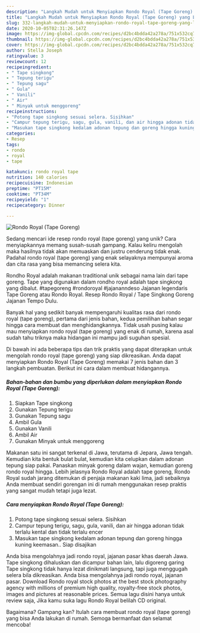 ```yaml
---
description: "Langkah Mudah untuk Menyiapkan Rondo Royal (Tape Goreng) yang Lezat Sekali"
title: "Langkah Mudah untuk Menyiapkan Rondo Royal (Tape Goreng) yang Lezat Sekali"
slug: 332-langkah-mudah-untuk-menyiapkan-rondo-royal-tape-goreng-yang-lezat-sekali
date: 2020-10-05T02:31:26.147Z
image: https://img-global.cpcdn.com/recipes/d2bc4bdda42a278a/751x532cq70/rondo-royal-tape-goreng-foto-resep-utama.jpg
thumbnail: https://img-global.cpcdn.com/recipes/d2bc4bdda42a278a/751x532cq70/rondo-royal-tape-goreng-foto-resep-utama.jpg
cover: https://img-global.cpcdn.com/recipes/d2bc4bdda42a278a/751x532cq70/rondo-royal-tape-goreng-foto-resep-utama.jpg
author: Stella Joseph
ratingvalue: 3
reviewcount: 12
recipeingredient:
- " Tape singkong"
- " Tepung terigu"
- " Tepung sagu"
- " Gula"
- " Vanili"
- " Air"
- " Minyak untuk menggoreng"
recipeinstructions:
- "Potong tape singkong sesuai selera. Sisihkan"
- "Campur tepung terigu, sagu, gula, vanili, dan air hingga adonan tidak terlalu kental dan tidak terlalu encer"
- "Masukan tape singkong kedalam adonan tepung dan goreng hingga kuning keemasan.. Siap disajikan"
categories:
- Resep
tags:
- rondo
- royal
- tape

katakunci: rondo royal tape 
nutrition: 140 calories
recipecuisine: Indonesian
preptime: "PT15M"
cooktime: "PT34M"
recipeyield: "1"
recipecategory: Dinner

---
```



![Rondo Royal (Tape Goreng)](https://img-global.cpcdn.com/recipes/d2bc4bdda42a278a/751x532cq70/rondo-royal-tape-goreng-foto-resep-utama.jpg)

Sedang mencari ide resep rondo royal (tape goreng) yang unik? Cara menyiapkannya memang susah-susah gampang. Kalau keliru mengolah maka hasilnya tidak akan memuaskan dan justru cenderung tidak enak. Padahal rondo royal (tape goreng) yang enak selayaknya mempunyai aroma dan cita rasa yang bisa memancing selera kita.

Rondho Royal adalah makanan traditional unik sebagai nama lain dari tape goreng. Tape yang digunakan dalam rondho royal adalah tape singkong yang dibalut. #tapegoreng #rondoroyal #jajananndeso Jajanan legendaris Tape Goreng atau Rondo Royal. Resep Rondo Royal / Tape Singkong Goreng Jajanan Tempo Dulu.

Banyak hal yang sedikit banyak mempengaruhi kualitas rasa dari rondo royal (tape goreng), pertama dari jenis bahan, kedua pemilihan bahan segar hingga cara membuat dan menghidangkannya. Tidak usah pusing kalau mau menyiapkan rondo royal (tape goreng) yang enak di rumah, karena asal sudah tahu triknya maka hidangan ini mampu jadi suguhan spesial.


Di bawah ini ada beberapa tips dan trik praktis yang dapat diterapkan untuk mengolah rondo royal (tape goreng) yang siap dikreasikan. Anda dapat menyiapkan Rondo Royal (Tape Goreng) memakai 7 jenis bahan dan 3 langkah pembuatan. Berikut ini cara dalam membuat hidangannya.

<!--inarticleads1-->

##### Bahan-bahan dan bumbu yang diperlukan dalam menyiapkan Rondo Royal (Tape Goreng):

1. Siapkan  Tape singkong
1. Gunakan  Tepung terigu
1. Gunakan  Tepung sagu
1. Ambil  Gula
1. Gunakan  Vanili
1. Ambil  Air
1. Gunakan  Minyak untuk menggoreng


Makanan satu ini sangat terkenal di Jawa, terutama di Jepara, Jawa tengah. Kemudian kita bentuk bulat bulat, kemudian kita celupkan dalam adonan tepung siap pakai. Panaskan minyak goreng dalam wajan, kemudian goreng rondo royal hingga. Lebih jelasnya Rondo Royal adalah tape goreng, Rondo Royal sudah jarang ditemukan di penjaja makanan kaki lima, jadi sebaiknya Anda membuat sendiri gorengan ini di rumah menggunakan resep praktis yang sangat mudah tetapi juga lezat. 

<!--inarticleads2-->

##### Cara menyiapkan Rondo Royal (Tape Goreng):

1. Potong tape singkong sesuai selera. Sisihkan
1. Campur tepung terigu, sagu, gula, vanili, dan air hingga adonan tidak terlalu kental dan tidak terlalu encer
1. Masukan tape singkong kedalam adonan tepung dan goreng hingga kuning keemasan.. Siap disajikan


Anda bisa mengolahnya jadi rondo royal, jajanan pasar khas daerah Jawa. Tape singkong dihaluskan dan dicampur bahan lain, lalu digoreng garing Tape singkong tidak hanya lezat dinikmati langsung, tapi juga menggugah selera bila dikreasikan. Anda bisa mengolahnya jadi rondo royal, jajanan pasar. Download Rondo royal stock photos at the best stock photography agency with millions of premium high quality, royalty-free stock photos, images and pictures at reasonable prices. Semua lagu disini hanya untuk review saja, Jika kamu suka lagu Rondo Royal belilah CD original. 

Bagaimana? Gampang kan? Itulah cara membuat rondo royal (tape goreng) yang bisa Anda lakukan di rumah. Semoga bermanfaat dan selamat mencoba!
